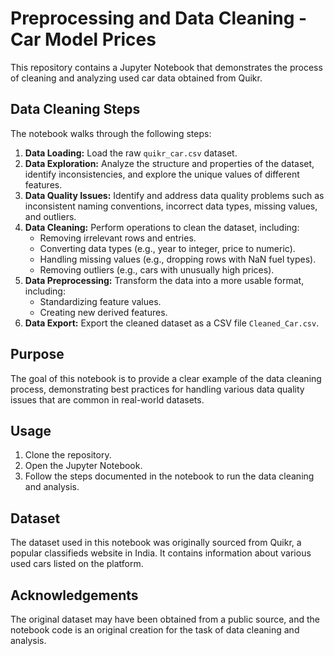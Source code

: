 # Preprocessing and  Data Cleaning - Car Model Prices

This repository contains a Jupyter Notebook that demonstrates the process of cleaning and analyzing used car data obtained from Quikr. 

## Data Cleaning Steps

The notebook walks through the following steps:

1. **Data Loading:** Load the raw `quikr_car.csv` dataset.
2. **Data Exploration:** Analyze the structure and properties of the dataset, identify inconsistencies, and explore the unique values of different features.
3. **Data Quality Issues:** Identify and address data quality problems such as inconsistent naming conventions, incorrect data types, missing values, and outliers.
4. **Data Cleaning:** Perform operations to clean the dataset, including:
    - Removing irrelevant rows and entries.
    - Converting data types (e.g., year to integer, price to numeric).
    - Handling missing values (e.g., dropping rows with NaN fuel types).
    - Removing outliers (e.g., cars with unusually high prices).
5. **Data Preprocessing:** Transform the data into a more usable format, including:
    - Standardizing feature values.
    - Creating new derived features.
6. **Data Export:** Export the cleaned dataset as a CSV file `Cleaned_Car.csv`.

## Purpose

The goal of this notebook is to provide a clear example of the data cleaning process, demonstrating best practices for handling various data quality issues that are common in real-world datasets. 

## Usage

1. Clone the repository.
2. Open the Jupyter Notebook.
3. Follow the steps documented in the notebook to run the data cleaning and analysis.

## Dataset

The dataset used in this notebook was originally sourced from Quikr, a popular classifieds website in India. It contains information about various used cars listed on the platform.

## Acknowledgements

The original dataset may have been obtained from a public source, and the notebook code is an original creation for the task of data cleaning and analysis.
